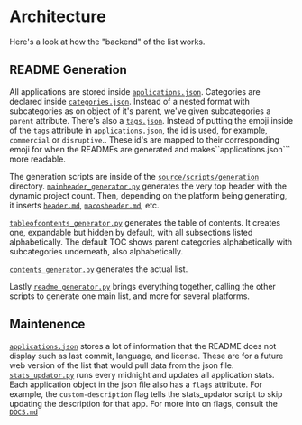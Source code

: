 
# Architecture
Here's a look at how the "backend" of the list works. 

## README Generation
All applications are stored inside [`applications.json`](source/data/dynamic/applications.json). Categories are declared inside [`categories.json`](source/data/static/categories.json). Instead of a nested format with subcategories as on object of it's parent, we've given subcategories a `parent` attribute. There's also a [`tags.json`](source/data/static/tags.json). Instead of putting the emoji inside of the ```tags``` attribute in `applications.json`, the id is used, for example, `commercial` or `disruptive`.. These id's are mapped to their corresponding emoji for when the READMEs are generated and makes``applications.json``` more readable. 

The generation scripts are inside of the [`source/scripts/generation`](source/scripts/generation) directory. [`mainheader_generator.py`](source/scripts/generation/mainheader_generator.py) generates the very top header with the dynamic project count. Then, depending on the platform being generating, it inserts [`header.md`](source/components/header.md), [`macosheader.md`](source/components/macosheader.md), etc.

[`tableofcontents_generator.py`](source/scripts/generation/tableofcontents_generator.py) generates the table of contents. It creates one, expandable but hidden by default, with all subsections listed alphabetically. The default TOC shows parent categories alphabetically with subcategories underneath, also alphabetically.

[`contents_generator.py`](source/scripts/generation/contents_generator.py) generates the actual list.

Lastly [`readme_generator.py`](source/scripts/generation/readme_generator.py) brings everything together, calling the other scripts to generate one main list, and more for several platforms. 

## Maintenence
[`applications.json`](source/data/dynamic/applications.json) stores a lot of information that the README does not display such as last commit, language, and license. These are for a future web version of the list that would pull data from the json file. [`stats_updator.py`](source/maintenance/stats_updator.py) runs every midnight and updates all application stats. Each application object in the json file also has a `flags` attribute. For example, the `custom-description` flag tells the stats_updator script to skip updating the description for that app. For more into on flags, consult the [`DOCS.md`](resources/DOCS.md)